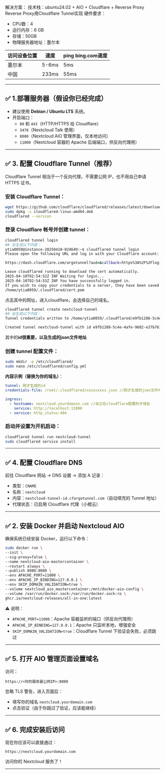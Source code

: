 解决方案：
技术栈：ubuntu24.02 + AIO + Cloudflare + Reverse Proxy
Reverse Proxy用Cloudflare Tunnel实现
硬件要求：

 - CPU数：4  
 - 运行内存：6 GB  
 - 存储：50GB  
 - 物理服务器地址：墨尔本

| 访问设备位置 | 速度 |ping bing.com速度|
|--|--|--|
| 墨尔本 | 5-6ms |5ms
| 中国 | 233ms |55ms

---

## ✅ 1.部署服务器（假设你已经完成）
- 建议使用 **Debian / Ubuntu LTS** 系统。
- 开启端口：
  - `80` 和 `443`（HTTP/HTTPS 给 Cloudflare）
  - `3478`（Nextcloud Talk 使用）
  - `8080`（Nextcloud AIO 管理界面，仅本地访问）
  - `11000`（Nextcloud 容器的 Apache 后端端口，供反向代理用）

---


## ✅ 3. 配置 Cloudflare Tunnel（推荐）
Cloudflare Tunnel 相当于一个反向代理，不需要公网 IP，也不用自己申请 HTTPS 证书。

### 安装 Cloudflare Tunnel：
```bash
wget https://github.com/cloudflare/cloudflared/releases/latest/download/cloudflared-linux-amd64.deb
sudo dpkg -i cloudflared-linux-amd64.deb
cloudflared --version
```

### 登录 Cloudflare 帐号并创建 tunnel：
```bash
cloudflared tunnel login
## 会生成以下内容：
ytia0059@instance-20250410-024649:~$ cloudflared tunnel login
Please open the following URL and log in with your Cloudflare account:

https://dash.cloudflare.com/argotunnel?aud=&callback=https%3A%2F%2Flogin.cloudflareaccess.org%2FArj0rQZlAQOpyVXNSiVBF1NdSxwvyZ0SG81O6o0-tT8%3D

Leave cloudflared running to download the cert automatically.
2025-04-10T02:54:52Z INF Waiting for login...
2025-04-10T02:54:53Z INF You have successfully logged in.
If you wish to copy your credentials to a server, they have been saved to:
/home/ytia0059/.cloudflared/cert.pem
```
点击其中的网址，进入cloudflare，会选择自己的域名。
```bash
cloudflared tunnel create nextcloud-tunnel
## 会生成以下内容：
Tunnel credentials written to /home/ytia0059/.cloudflared/e9fb1288-5c4e-4afe-9602-e37b76190b53.json. cloudflared chose this file based on where your origin certificate was found. Keep this file secret. To revoke these credentials, delete the tunnel.

Created tunnel nextcloud-tunnel with id e9fb1288-5c4e-4afe-9602-e37b76190b53
```
其中的**id很重要，以及生成的json文件地址**

### 创建 tunnel 配置文件：
```bash
sudo mkdir -p /etc/cloudflared/
sudo nano /etc/cloudflared/config.yml
```

**内容示例（替换为你的域名）**：

```yaml
tunnel: 刚才生成的id
credentials-file: /root/.cloudflared/xxxxxxxxx.json //刚才生成的json文件地址

ingress:
  - hostname: nextcloud.yourdomain.com //自己在cloudflare配置的子域名
    service: http://localhost:11000
  - service: http_status:404
```

### 启动并设置为开机启动：
```bash
cloudflared tunnel run nextcloud-tunnel
sudo cloudflared service install
```

---

## ✅ 4. 配置 Cloudflare DNS
前往 Cloudflare 网站 → DNS 设置 → 添加 A 记录：
- 类型：`CNAME`
- 名称：`nextcloud`
- 内容：`nextcloud-tunnel-id.cfargotunnel.com`（自动填充的 Tunnel 地址）
- 代理状态：已启用 Cloudflare 代理（小橙云）

---

## ✅ 2. 安装 Docker 并启动 Nextcloud AIO
确保系统已经安装 Docker，运行以下命令：

```bash
sudo docker run \
--init \
--sig-proxy=false \
--name nextcloud-aio-mastercontainer \
--restart always \
--publish 8080:8080 \
--env APACHE_PORT=11000 \
--env APACHE_IP_BINDING=127.0.0.1 \
--env SKIP_DOMAIN_VALIDATION=true \
--volume nextcloud_aio_mastercontainer:/mnt/docker-aio-config \
--volume /var/run/docker.sock:/var/run/docker.sock:ro \
ghcr.io/nextcloud-releases/all-in-one:latest
```

⚠️ 说明：
- `APACHE_PORT=11000`：Apache 容器监听的端口（供反向代理用）
- `APACHE_IP_BINDING=127.0.0.1`：Apache 只监听本地，增强安全
- `SKIP_DOMAIN_VALIDATION=true`：Cloudflare Tunnel 下验证会失败，必须跳过

---




## ✅ 5. 打开 AIO 管理页面设置域名
访问：
```plaintext
https://<你的服务器公网IP>:8080
```
忽略 TLS 警告，进入页面后：
- 填写你的域名 `nextcloud.yourdomain.com`
- 点击验证（由于你跳过了验证，应该能继续）

---

## ✅ 6. 完成安装后访问
现在你应该可以直接通过：
```plaintext
https://nextcloud.yourdomain.com
```
访问你的 Nextcloud 服务了！

---

